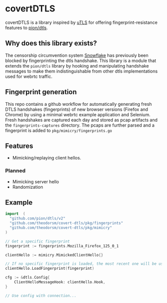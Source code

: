 # covertDTLS

covertDTLS is a library inspired by [uTLS](https://github.com/refraction-networking/utls) for offering fingerprint-resistance features to [pion/dtls](https://github.com/pion/dtls).

## Why does this library exists?

The censorship circumvention system [Snowflake](https://gitlab.torproject.org/tpo/anti-censorship/pluggable-transports/snowflake) has previously been blocked by fingerprinting the dtls handshake. This library is a module that extends the `pion/dtls` library by hooking and manipulating handshake messages to make them indistinguishable from other dtls implementations used for webrtc traffic.

## Fingerprint generation

This repo contains a github workflow for automatically generating fresh DTLS handshakes (fingerprints) of new browser versions (Firefox and Chrome) by using a minimal webrtc example application and Selenium. Fresh handshakes are captured each day and stored as pcap artifacts and the `fingerprints-captures` directory. The pcaps are further parsed and a fingerprint is added to `pkg/mimicry/fingerprints.go`

## Features

- Mimicking/replaying client hellos.

### Planned

- Mimicking server hello
- Randomization

## Example

```go
import  (
  "github.com/pion/dtls/v2"
  "github.com/theodorsm/covert-dtls/pkg/fingerprints"
  "github.com/theodorsm/covert-dtls/pkg/mimicry"
)

// Get a specific fingerprint
fingerprint := fingerprints.Mozilla_Firefox_125_0_1

clientHello := mimicry.MimickedClientHello{}

// If no specific fingerprint is loaded, the most recent one will be used
clientHello.LoadFingerprint(fingerprint)

cfg := &dtls.Config{
	ClientHelloMessageHook: clientHello.Hook,
}

// Use config with connection...
```

